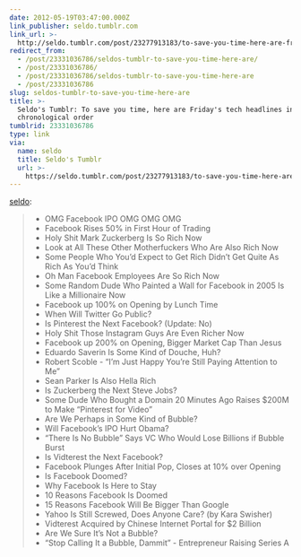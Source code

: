 ```yaml
---
date: 2012-05-19T03:47:00.000Z
link_publisher: seldo.tumblr.com
link_url: >-
  http://seldo.tumblr.com/post/23277913183/to-save-you-time-here-are-fridays-tech-headlines-in
redirect_from:
  - /post/23331036786/seldos-tumblr-to-save-you-time-here-are/
  - /post/23331036786/
  - /post/23331036786/seldos-tumblr-to-save-you-time-here-are
  - /post/23331036786
slug: seldos-tumblr-to-save-you-time-here-are
title: >-
  Seldo's Tumblr: To save you time, here are Friday's tech headlines in roughly
  chronological order
tumblrid: 23331036786
type: link
via:
  name: seldo
  title: Seldo's Tumblr
  url: >-
    https://seldo.tumblr.com/post/23277913183/to-save-you-time-here-are-fridays-tech-headlines
---
```

<p><a href="http://seldo.tumblr.com/post/23277913183/to-save-you-time-here-are-fridays-tech-headlines-in" class="tumblr_blog">seldo</a>:</p>

<blockquote>
<ul><li>OMG Facebook IPO OMG OMG OMG
</li><li>Facebook Rises 50% in First Hour of Trading
</li><li>Holy Shit Mark Zuckerberg Is So Rich Now
</li><li>Look at All These Other Motherfuckers Who Are Also Rich Now
</li><li>Some People Who You’d Expect to Get Rich Didn’t Get Quite As Rich As You’d Think
</li><li>Oh Man Facebook Employees Are So Rich Now
</li><li>Some Random Dude Who Painted a Wall for Facebook in 2005 Is Like a Millionaire Now
</li><li>Facebook up 100% on Opening by Lunch Time
</li><li>When Will Twitter Go Public?
</li><li>Is Pinterest the Next Facebook? (Update: No)
</li><li>Holy Shit Those Instagram Guys Are Even Richer Now
</li><li>Facebook up 200% on Opening, Bigger Market Cap Than Jesus
</li><li>Eduardo Saverin Is Some Kind of Douche, Huh?
</li><li>Robert Scoble - “I’m Just Happy You’re Still Paying Attention to Me”
</li><li>Sean Parker Is Also Hella Rich
</li><li>Is Zuckerberg the Next Steve Jobs?
</li><li>Some Dude Who Bought a Domain 20 Minutes Ago Raises $200M to Make “Pinterest for Video”
</li><li>Are We Perhaps in Some Kind of Bubble?
</li><li>Will Facebook’s IPO Hurt Obama?
</li><li>“There Is No Bubble” Says VC Who Would Lose Billions if Bubble Burst
</li><li>Is Vidterest the Next Facebook?
</li><li>Facebook Plunges After Initial Pop, Closes at 10% over Opening
</li><li>Is Facebook Doomed?
</li><li>Why Facebook Is Here to Stay
</li><li>10 Reasons Facebook Is Doomed
</li><li>15 Reasons Facebook Will Be Bigger Than Google
</li><li>Yahoo Is Still Screwed, Does Anyone Care? (by Kara Swisher)
</li><li>Vidterest Acquired by Chinese Internet Portal for $2 Billion
</li><li>Are We Sure It’s Not a Bubble?
</li><li>“Stop Calling It a Bubble, Dammit” - Entrepreneur Raising Series A
</li></ul></blockquote>
